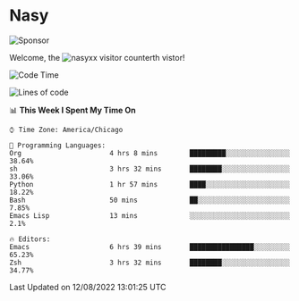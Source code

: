 # Nasy

<!--
<p align="center">
<img height="200" src="https://github-readme-stats.vercel.app/api?username=nasyxx&count_private=true&show_icons=true&theme=dracula&include_all_commits=true"/>
<img height="200" src="https://github-readme-stats.vercel.app/api/top-langs/?username=nasyxx&theme=dracula&hide=html,jupyter+notebook&count_private=true&show_icons=true"/>
</p>

  
----------------
-->

![Sponsor](https://img.shields.io/static/v1.svg?label=Sponsor&message=%E2%9D%A4&logo=GitHub&style=flat&color=pink)
 
Welcome, the ![nasyxx visitor counter](https://count.getloli.com/get/@nasyxx?theme=rule34)th vistor!
 
<!--START_SECTION:waka-->
![Code Time](http://img.shields.io/badge/Code%20Time-2%2C552%20hrs%2041%20mins-blue)

![Lines of code](https://img.shields.io/badge/From%20Hello%20World%20I%27ve%20Written-5%20Million%20lines%20of%20code-blue)

📊 **This Week I Spent My Time On** 

```text
⌚︎ Time Zone: America/Chicago

💬 Programming Languages: 
Org                      4 hrs 8 mins        █████████░░░░░░░░░░░░░░░░   38.64% 
sh                       3 hrs 32 mins       ████████░░░░░░░░░░░░░░░░░   33.06% 
Python                   1 hr 57 mins        ████░░░░░░░░░░░░░░░░░░░░░   18.22% 
Bash                     50 mins             ██░░░░░░░░░░░░░░░░░░░░░░░   7.85% 
Emacs Lisp               13 mins             ░░░░░░░░░░░░░░░░░░░░░░░░░   2.1%

🔥 Editors: 
Emacs                    6 hrs 39 mins       ████████████████░░░░░░░░░   65.23% 
Zsh                      3 hrs 32 mins       ████████░░░░░░░░░░░░░░░░░   34.77%

```


 Last Updated on 12/08/2022 13:01:25 UTC
<!--END_SECTION:waka-->

<!-- ![visitors](https://visitor-badge.laobi.icu/badge?page_id=nasyxx.nasyxx) -->
